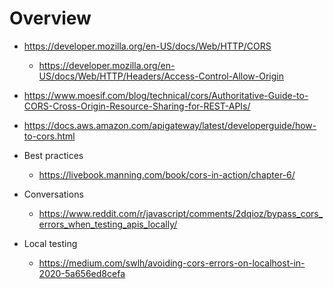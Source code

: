 # Overview

- https://developer.mozilla.org/en-US/docs/Web/HTTP/CORS
    + https://developer.mozilla.org/en-US/docs/Web/HTTP/Headers/Access-Control-Allow-Origin
- https://www.moesif.com/blog/technical/cors/Authoritative-Guide-to-CORS-Cross-Origin-Resource-Sharing-for-REST-APIs/
- https://docs.aws.amazon.com/apigateway/latest/developerguide/how-to-cors.html

- Best practices
    + https://livebook.manning.com/book/cors-in-action/chapter-6/

- Conversations
    + https://www.reddit.com/r/javascript/comments/2dqioz/bypass_cors_errors_when_testing_apis_locally/

- Local testing
    + https://medium.com/swlh/avoiding-cors-errors-on-localhost-in-2020-5a656ed8cefa
